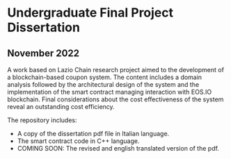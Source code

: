 # Undergraduate Final Project Dissertation
## November 2022

A work based on Lazio Chain research project aimed to the development of a blockchain-based coupon system. The content includes a domain analysis followed by the architectural design of the system and the implementation of the smart contract managing interaction with EOS.IO blockchain. Final considerations about the cost effectiveness of the system reveal an outstanding cost efficiency.

The repository includes:
- A copy of the dissertation pdf file in Italian language.
- The smart contract code in C++ language.
- COMING SOON: The revised and english translated version of the pdf.
